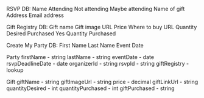 RSVP DB:
Name
Attending 
Not attending 
Maybe attending
Name of gift
Address
Email address


Gift Registry DB:
Gift name
Gift image URL
Price
Where to buy URL
Quantity Desired
Purchased Yes
Quantity Purchased


Create My Party DB:
First Name
Last Name
Event Date

Party
firstName - string
lastName - string
eventDate - date
rsvpDeadlineDate - date
organizerId - string
rsvpId - string
giftRegistry - lookup

Gift
giftName - string
giftImageUrl - string
price - decimal
giftLinkUrl - string
quantityDesired - int
quantityPurchased - int
giftPurchased - string


